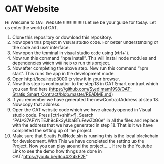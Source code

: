 # OAT Website

Hi Welcome to OAT Website !!!!!!!!!!!!!!!!! Let me be your guide for today. Let us enter the world of OAT.


1. Clone this repository or download this repository.
2. Now open this project in Visual studio code. For better understanding of the code and user interface.
3. Now open the terminal in visual studio code using (ctrl+`).
4. Now run this command “npm install”. This will install node modules and dependencies which will help to run this project.
5. Now after completing the above step. Now run this command “npm start”. This  runs the app in the development mode.
6. Open [http://localhost:3000](http://localhost:3000) to view it in your browser.
7. Now this step is continuation to the step 18 in OAT Smart contract which you can find here (https://github.com/SyedImam1998/OAT-Stratis_Smart_Contract/blob/master/README.md)
8. If you remember we have generated the newContractAddress at step 18. Now copy that address.
9. Open the OAT website code which we have already opened in Visual studio code. Press [ctrl+shift+f]. Search “PALv37AFYNTEJh9cEk3yUbaBTuFewZ3G6e” in all the files and replace 
with the address that we have generated in step 18. That is it we have completed the setting up of the project.
10. Make sure that Stratis.FullNode.sln is running this is the local blockchain for development. With This we have completed the setting up the Project. Now you can play around the project...... Here is the Youtube Link to see the demo how things are done in OAT."https://youtu.be/6cu4z24kF2E"
